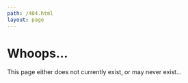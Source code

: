 ```yaml
---
path: /404.html
layout: page
---
```

# Whoops...

This page either does not currently exist, or may never exist...

